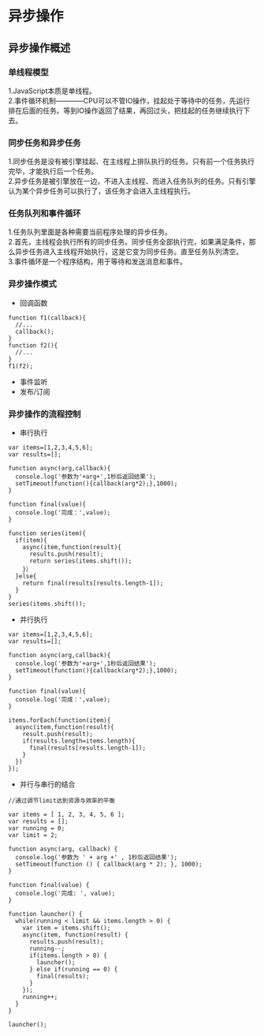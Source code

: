 # 异步操作
## 异步操作概述
### 单线程模型
1.JavaScript本质是单线程。  
2.事件循环机制————CPU可以不管IO操作，挂起处于等待中的任务，先运行排在后面的任务。等到IO操作返回了结果，再回过头，把挂起的任务继续执行下去。  
### 同步任务和异步任务  
1.同步任务是没有被引擎挂起、在主线程上排队执行的任务。只有前一个任务执行完毕，才能执行后一个任务。  
2.异步任务是被引擎放在一边，不进入主线程、而进入任务队列的任务。只有引擎认为某个异步任务可以执行了，该任务才会进入主线程执行。  
### 任务队列和事件循环  
1.任务队列里面是各种需要当前程序处理的异步任务。  
2.首先，主线程会执行所有的同步任务。同步任务全部执行完，如果满足条件，那么异步任务进入主线程开始执行，这是它变为同步任务。直至任务队列清空。  
3.事件循环是一个程序结构，用于等待和发送消息和事件。  
### 异步操作模式
- 回调函数
```
function f1(callback){
  //...
  callback();
}
function f2(){
  //...
}
f1(f2);
```
- 事件监听
- 发布/订阅
### 异步操作的流程控制  
- 串行执行
```
var items=[1,2,3,4,5,6];
var results=[];

function async(arg,callback){
  console.log('参数为'+arg+',1秒后返回结果');
  setTimeout(function(){callback(arg*2);},1000);
}

function final(value){
  console.log('完成：',value);
}

function series(item){
  if(item){
    async(item,function(result){
      results.push(result);
      return series(items.shift());
    }）
  }else{
    return final(results[results.length-1]);
  }
}
series(items.shift());
```
- 并行执行
```
var items=[1,2,3,4,5,6];
var results=[];

function async(arg,callback){
  console.log('参数为'+arg+',1秒后返回结果');
  setTimeout(function(){callback(arg*2);},1000);
}

function final(value){
  console.log('完成：',value);
}

items.forEach(function(item){
  async(item,function(result){
    result.push(result);
    if(results.length=items.length){
      final(results[results.length-1]);
    }
  })
});
```
- 并行与串行的结合  
```
//通过调节limit达到资源与效率的平衡

var items = [ 1, 2, 3, 4, 5, 6 ];
var results = [];
var running = 0;
var limit = 2;

function async(arg, callback) {
  console.log('参数为 ' + arg +' , 1秒后返回结果');
  setTimeout(function () { callback(arg * 2); }, 1000);
}

function final(value) {
  console.log('完成: ', value);
}

function launcher() {
  while(running < limit && items.length > 0) {
    var item = items.shift();
    async(item, function(result) {
      results.push(result);
      running--;
      if(items.length > 0) {
        launcher();
      } else if(running == 0) {
        final(results);
      }
    });
    running++;
  }
}

launcher();
```

